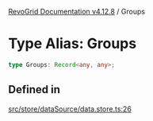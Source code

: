 [RevoGrid Documentation v4.12.8](README.md) / Groups

# Type Alias: Groups

```ts
type Groups: Record<any, any>;
```

## Defined in

[src/store/dataSource/data.store.ts:26](https://github.com/revolist/revogrid/blob/c3ca1940d3bbc95c0549378ff25b8d267352be31/src/store/dataSource/data.store.ts#L26)
